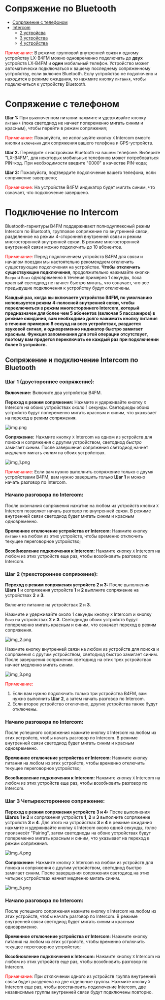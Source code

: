 # Сопряжение по Bluetooth

* [Сопряжение с телефоном](#сопряжение-с-телефоном)
* [Intercom](#подключение-по-intercom)
  * [2 устройсва](#шаг-1-двустороннее-сопряжение)
  * [3 устройства](#шаг-2-трехстороннее-сопряжение)
  * [4 устройства](#шаг-3-четырехстороннее-сопряжение)

<span style="color:red">Примечание:</span> 
В режиме групповой внутренней связи к одному устройству LX-B4FM можно одновременно подключать до **двух** устройств LX-B4FM 
и **один** мобильный телефон.
Устройство может автоматически подключаться к вашему последнему сопряженному устройству, если включен Bluetooth.
Еслу устройство не подключено и находится в режиме ожидания, то нажмите кнопку `питания`, чтобы подключиться к устройству Bluetooth.

# Сопряжение с телефоном
**Шаг 1:** При выключенном питании нажмите и удерживайте кнопку `питания` (пока светодиод не начнет попеременно мигать синим и красным),
чтобы перейти в режим сопряжения; 

<span style="color:red">Примечание:</span> Пожалуйста, не используйте кнопку `X` Intercom вместо кнопки `включения` для сопряжения
вашего телефона и GPS-устройств.

**Шаг 2.** Перейдите к настройкам Bluetooth на вашем телефоне. Выберите "LX-B4FM", для некоторых мобильных телефонов может потребоваться PIN-код.
При необходимости введите "0000" в качестве PIN-кода; 

**Шаг 3:** Пожалуйста, подтвердите подключение вашего телефона, если сопряжение завершено;

<span style="color:red">Примечание:</span> На устройстве B4FM индикатор будет мигать синим, что означает, что подключение завершено.

# Подключение по Intercom

Bluetooth-гарнитуры B4FM поддерживают 
полнодуплексный режим Intercom по Bluetooth,
групповое сопряжение по внутренней связи, разделенное на режим 4-сторонней внутренней связи и режим многосторонней внутренней связи.
В режиме многосторонней внутренней связи можно подключить до 10 абонентов.

<span style="color:red">Примечание:</span> 
Перед подключением устройств B4FM для связи и началом поездки мы настоятельно рекомендуем отключить существующие подключения на устройстве.
**Чтобы отключить существующие подключения**, продолжительно нажимайте кнопки `Вверх` и `Вниз` одновременно в течение примерно 1 секунды, пока красный светодиод не начнет быстро мигать, что означает, что все предыдущие подключения к устройству будут отключены.

**Каждый раз, когда вы включаете устройство B4FM, по умолчанию используется режим 4-полосной внутренней связи,
чтобы переключиться в режим многостороннего Intercom, который предназначен для более чем 5 абонентов (включая 5 пассажиров) в режиме ожидания,
вам необходимо долго нажимать кнопку питания в течение примерно 8 секунд на всех устройствах, раздастся звуковой сигнал,
и одновременно индикатор быстро замигает красным. 
Функция запоминания для этой операции отсутствует, поэтому вам придется переключать ее каждый раз при подключении более 5 устройств.**

## Сопряжение и подключение Intercom по Bluetooth

### Шаг 1 (двустороннее сопряжение):

**Включение:** Включите два устройства B4FM.

**Переход в режим сопряжения:** Нажмите и удерживайте кнопку `X` Intercom на обоих устройствах около 1 секунды. 
Светодиоды обоих устройств будут попеременно мигать красным и синим, что указывает на переход в режим сопряжения.

![img.png](img.png)

**Сопряжение:** Нажмите кнопку `X` Intercom на одном из устройств для поиска и сопряжения с другим устройством, светодиод _быстро_ замигает _синим_.
После завершения сопряжения светодиод начнет _медленно_ мигать _синим_ на обоих устройствах.

![img_1.png](img_1.png)

<span style="color:red">Примечание:</span> Если вам нужно выполнить сопряжение только с двумя устройствами B4FM,
вам нужно завершить только **Шаг 1** и можно начать разговор по Intercom.

### Начало разговора по Intercom:
После окончания сопряжения нажатие на любом из устройств кнопки `X` Intercom позволяет начать разговор по внутренней связи.
В режиме внутренней связи светодиод будет мигать синим и красным одновременно.

**Временное отключение устройства от Intercom:** Нажмите кнопку `питания` на любом из этих устройств, чтобы временно отключить текущее переговорное устройство;

**Возобновление подключения к Intercom:** Нажмите кнопку `X` Intercom на любом из этих устройств еще раз, чтобы возобновить разговор по Intercom.

### Шаг 2 (трехстороннее сопряжение):

**Переход в режим сопряжения устройств 2 и 3:** После выполнения **Шага 1** и сопряжения устройств **1** и **2**
выплните сопряжение на устройствах **2** и **3**.

Включите питание на устройствах **2** и **3**. 

Нажмите и удерживайте около 1 секунды кнопку `X` Intercom и кнопку `Вниз` на устройствах **2** и **3**.
Светодиоды обоих устройств будут попеременно мигать красным и синим, что означает переход в режим сопряжения.

![img_2.png](img_2.png)

Нажмите кнопку внутренней связи на любом из устройств для поиска и сопряжения с другим устройством, светодиод быстро замигает синим. После завершения сопряжения светодиод на этих трех устройствах начнет медленно мигать синим.

![img_3.png](img_3.png)

<span style="color:red">Примечание:</span>
1. Если вам нужно подключить только три устройства B4FM, вам нужно выполнить **Шаг 2**, а затем начать разговор по Intercom.
2. Если второе устройство отключено, другие устройства также будут отключены.

### Начало разговора по Intercom:
После успешного сопряжения нажмите кнопку `X` Intercom на любом из этих устройств, чтобы начать разговор по Intercom.
В режиме внутренней связи светодиод будет мигать синим и красным одновременно.

**Временное отключение устройства от Intercom:**
Нажмите кнопку питания на любом из этих устройств, чтобы временно отключить текущее переговорное устройство;

**Возобновление подключения к Intercom:** Нажмите кнопку `X` Intercom на любом из этих устройств еще раз, чтобы возобновить разговор по Intercom.

### Шаг 3 Четырехстороннее сопряжение:

**Переход в режим сопряжения устройств 3 и 4:**
После выполнения **Шагов 1 и 2** и сопряжения устройств **1**, **2** и **3** выполните сопряжение устройств **3** и **4**.
Для этого на устройствах **3** и **4** в режиме ожидания нажмите и удерживайте кнопку `X` Intercom около одной секунды,
голос произнесёт "Pairing", затем светодиоды на обоих устройствах будут попеременно мигать красным и синим,
что указывает на переход в режим сопряжения.

![img_4.png](img_4.png)

**Сопряжение:**
Нажмите кнопку `X` Intercom на любом из устройств для поиска и сопряжения с другим устройством, светодиод быстро замигает синим.
После завершения сопряжения светодиод на этих четырех устройствах начнет медленно мигать синим.

![img_5.png](img_5.png)

### Начало разговора по Intercom:
После успешного сопряжения нажмите кнопку `X` Intercom на любом из этих устройств, чтобы начать разговор по Intercom.
В режиме внутренней связи светодиод будет мигать синим и красным одновременно.

**Временное отключение устройства от Intercom:**
Нажмите кнопку питания на любом из этих устройств, чтобы временно отключить текущее переговорное устройство;

**Возобновление подключения к Intercom:**
Нажмите кнопку `X` Intercom на любом из этих устройств еще раз, чтобы возобновить разговор по Intercom.

<span style="color:red">Примечание:</span>
При отключении одного из устройств группа внутренней связи будет разделена на две отдельные группы.
Нажмите кнопку `X` Intercom еще раз, чтобы восстановить подключение Intercom, две независимые группы внутренней связи будут подключены повторно.
